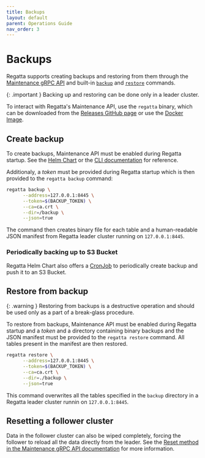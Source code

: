 ```yaml
---
title: Backups
layout: default
parent: Operations Guide
nav_order: 3
---
```


# Backups

Regatta supports creating backups and restoring from them through the [Maintenance gRPC API](../api.md#maintenance-proto)
and built-in [`backup`](cli/regatta_backup.md) and
[`restore`](cli/regatta_restore.md) commands.


{: .important }
Backing up and restoring can be done only in a leader cluster.

To interact with Regatta's Maintenance API, use the `regatta` binary, which can be
downloaded from the [Releases GitHub page](https://github.com/jamf/regatta/releases)
or use the [Docker Image](https://github.com/orgs/jamf/packages?repo_name=regatta).

## Create backup

To create backups, Maintenance API must be enabled during Regatta startup.
See the [Helm Chart](https://github.com/jamf/regatta-helm/blob/master/charts/regatta/values.yaml)
or the [CLI documentation](cli/regatta_leader.md) for reference.

Additionaly, a *token* must be provided during Regatta startup which
is then provided to the `regatta backup` command:

```bash
regatta backup \
      --address=127.0.0.1:8445 \
      --token=$(BACKUP_TOKEN) \
      --ca=ca.crt \
      --dir=/backup \
      --json=true
```

The command then creates binary file for each table and a human-readable JSON manifest
from Regatta leader cluster running on `127.0.0.1:8445`.

### Periodically backing up to S3 Bucket

Regatta Helm Chart also offers a [CronJob](https://github.com/jamf/regatta-helm/blob/master/charts/regatta/values.yaml#L322)
to periodically create backup and push it to an S3 Bucket.

## Restore from backup

{: .warning }
Restoring from backups is a destructive operation and should be used only as a part of a break-glass procedure.

To restore from backups, Maintenance API must be enabled during Regatta startup and a *token* and a directory
containing binary backups and the JSON manifest must be provided to the `regatta restore` command.
All tables present in the manifest are then restored.

```bash
regatta restore \
      --address=127.0.0.1:8445 \
      --token=$(BACKUP_TOKEN) \
      --ca=ca.crt \
      --dir=./backup \
      --json=true
```

This command overwrites all the tables specified in the `backup` directory in a Regatta leader cluster
runnin on `127.0.0.1:8445`.

## Resetting a follower cluster

Data in the follower cluster can also be wiped completely, forcing the follower to reload all the data directly from
the leader. See the [Reset method in the Maintenance gRPC API documentation](../api.md#maintenance) for more information.

